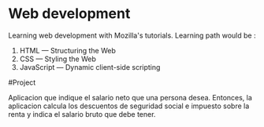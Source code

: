 # Web development


Learning web development with Mozilla's tutorials. Learning path would be :

1. HTML — Structuring the Web
2. CSS — Styling the Web
3. JavaScript — Dynamic client-side scripting

#Project 

Aplicacion que indique el salario neto que una persona desea. Entonces, la aplicacion 
calcula los descuentos de seguridad social e impuesto sobre la renta  y indica el salario bruto que debe tener. 


